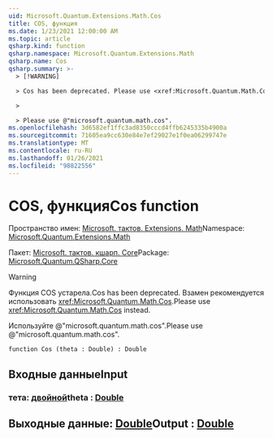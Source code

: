 ```yaml
---
uid: Microsoft.Quantum.Extensions.Math.Cos
title: COS, функция
ms.date: 1/23/2021 12:00:00 AM
ms.topic: article
qsharp.kind: function
qsharp.namespace: Microsoft.Quantum.Extensions.Math
qsharp.name: Cos
qsharp.summary: >-
  > [!WARNING]

  > Cos has been deprecated. Please use <xref:Microsoft.Quantum.Math.Cos> instead.

  >

  > Please use @"microsoft.quantum.math.cos".
ms.openlocfilehash: 3d6582ef1ffc3ad8350cccd4ffb6245335b4900a
ms.sourcegitcommit: 71605ea9cc630e84e7ef29027e1f0ea06299747e
ms.translationtype: MT
ms.contentlocale: ru-RU
ms.lasthandoff: 01/26/2021
ms.locfileid: "98822556"
---
```

# <a name="cos-function"></a><span data-ttu-id="da24d-102">COS, функция</span><span class="sxs-lookup"><span data-stu-id="da24d-102">Cos function</span></span>

<span data-ttu-id="da24d-103">Пространство имен: [Microsoft. тактов. Extensions. Math](xref:Microsoft.Quantum.Extensions.Math)</span><span class="sxs-lookup"><span data-stu-id="da24d-103">Namespace: [Microsoft.Quantum.Extensions.Math](xref:Microsoft.Quantum.Extensions.Math)</span></span>

<span data-ttu-id="da24d-104">Пакет: [Microsoft. тактов. кшарп. Core](https://nuget.org/packages/Microsoft.Quantum.QSharp.Core)</span><span class="sxs-lookup"><span data-stu-id="da24d-104">Package: [Microsoft.Quantum.QSharp.Core](https://nuget.org/packages/Microsoft.Quantum.QSharp.Core)</span></span>


> [!WARNING]
> <span data-ttu-id="da24d-105">Функция COS устарела.</span><span class="sxs-lookup"><span data-stu-id="da24d-105">Cos has been deprecated.</span></span> <span data-ttu-id="da24d-106">Взамен рекомендуется использовать <xref:Microsoft.Quantum.Math.Cos>.</span><span class="sxs-lookup"><span data-stu-id="da24d-106">Please use <xref:Microsoft.Quantum.Math.Cos> instead.</span></span>
>
> <span data-ttu-id="da24d-107">Используйте @"microsoft.quantum.math.cos".</span><span class="sxs-lookup"><span data-stu-id="da24d-107">Please use @"microsoft.quantum.math.cos".</span></span>



```qsharp
function Cos (theta : Double) : Double
```


## <a name="input"></a><span data-ttu-id="da24d-108">Входные данные</span><span class="sxs-lookup"><span data-stu-id="da24d-108">Input</span></span>

### <a name="theta--double"></a><span data-ttu-id="da24d-109">тета: [двойной](xref:microsoft.quantum.lang-ref.double)</span><span class="sxs-lookup"><span data-stu-id="da24d-109">theta : [Double](xref:microsoft.quantum.lang-ref.double)</span></span>





## <a name="output--double"></a><span data-ttu-id="da24d-110">Выходные данные: [Double](xref:microsoft.quantum.lang-ref.double)</span><span class="sxs-lookup"><span data-stu-id="da24d-110">Output : [Double](xref:microsoft.quantum.lang-ref.double)</span></span>

